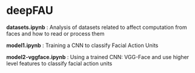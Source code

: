 # deepFAU


**datasets.ipynb** : Analysis of datasets related to affect computation from faces and how to read or process them

**model1.ipynb** : Training a CNN to classify Facial Action Units

**model2-vggface.ipynb** : Using a trained CNN: VGG-Face and use higher level features to classify facial action units 
